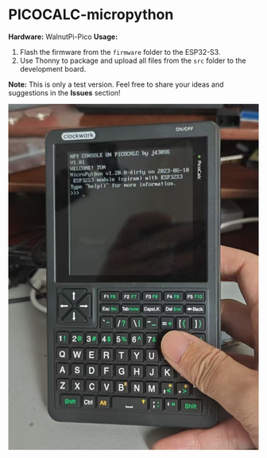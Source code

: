# PICOCALC-micropython

**Hardware:** WalnutPi-Pico
**Usage:**

1. Flash the firmware from the `firmware` folder to the ESP32-S3.
2. Use Thonny to package and upload all files from the `src` folder to the development board.

**Note:** This is only a test version. Feel free to share your ideas and suggestions in the **Issues** section!

![MICROPYTHON ON PICOLACL](pic.jpg)